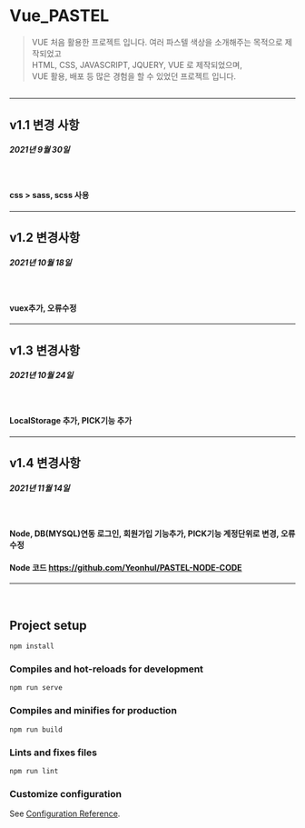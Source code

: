 # Vue_PASTEL

> VUE 처음 활용한 프로젝트 입니다. 여러 파스텔 색상을 소개해주는 목적으로 제작되었고<br>
> HTML, CSS, JAVASCRIPT, JQUERY, VUE 로 제작되었으며,<br>
> VUE 활용, 배포 등 많은 경험을 할 수 있었던 프로젝트 입니다.
##
---

## v1.1 변경 사항 
##### 2021년 9월 30일
<br>

#### css > sass, scss 사용 
---

## v1.2 변경사항 
##### 2021년 10월 18일
<br>

#### vuex추가, 오류수정
---

## v1.3 변경사항 
##### 2021년 10월 24일 
<br>

#### LocalStorage 추가, PICK기능 추가 
---

## v1.4 변경사항 
##### 2021년 11월 14일
<br>

#### Node, DB(MYSQL)연동 로그인, 회원가입 기능추가, PICK기능 계정단위로 변경, 오류수정

#### Node 코드 https://github.com/Yeonhul/PASTEL-NODE-CODE
---


<br>

## Project setup
```
npm install
```

### Compiles and hot-reloads for development
```
npm run serve
```

### Compiles and minifies for production
```
npm run build
```

### Lints and fixes files
```
npm run lint
```

### Customize configuration
See [Configuration Reference](https://cli.vuejs.org/config/).

